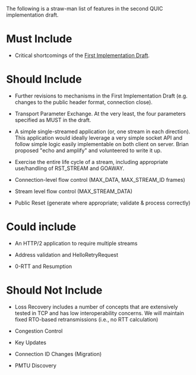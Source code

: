 The following is a straw-man list of features in the second QUIC implementation draft.

# Must Include

* Critical shortcomings of the [First Implementation Draft](https://github.com/quicwg/base-drafts/wiki/First-Implementation-Draft).

# Should Include

* Further revisions to mechanisms in the First Implementation Draft (e.g. changes to the public header format, connection close).

* Transport Parameter Exchange. At the very least, the four parameters specified as MUST in the draft.

* A simple single-streamed application (or, one stream in each direction). This application would ideally leverage a very simple socket API and follow simple logic easily implementable on both client on server. Brian proposed "echo and amplify" and volunteered to write it up.

* Exercise the entire life cycle of a stream, including appropriate use/handling of RST_STREAM and GOAWAY.

* Connection-level flow control (MAX_DATA, MAX_STREAM_ID frames)

* Stream level flow control (MAX_STREAM_DATA)

* Public Reset (generate where appropriate; validate & process correctly)

# Could include

* An HTTP/2 application to require multiple streams

* Address validation and HelloRetryRequest

* 0-RTT and Resumption

# Should Not Include

* Loss Recovery includes a number of concepts that are extensively tested in TCP and has low interoperability concerns. We will maintain fixed RTO-based retransmissions (i.e., no RTT calculation)

* Congestion Control

* Key Updates

* Connection ID Changes (Migration)

* PMTU Discovery